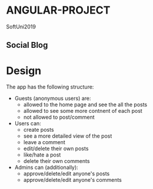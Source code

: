 # ANGULAR-PROJECT
SoftUni2019

## Social Blog

# Design
The app has the following structure:
* Guests (anonymous users) are:
	* allowed to the home page and see the all the posts
	* allowed to see some more contnent of each post
	* not allowed to post/comment
* Users can:
	* create posts
	* see a more detailed view of the post
	* leave a comment
	* edit/delete their own posts
	* like/hate a post
	* delete their own comments
* Admins can (additionally):
	* approve/delete/edit anyone's posts
	* approve/delete/edit anyone's comments
